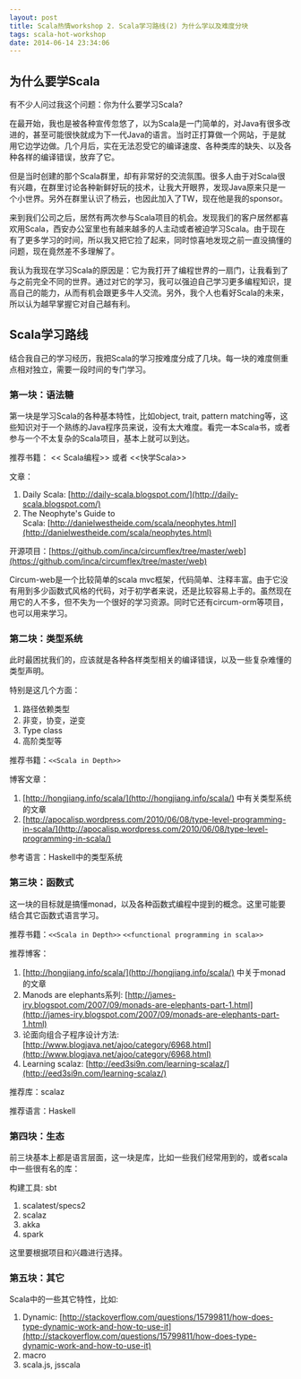```yaml
---
layout: post
title: Scala热情workshop 2. Scala学习路线(2) 为什么学以及难度分块
tags: scala-hot-workshop
date: 2014-06-14 23:34:06
---
```


<div class="se-section-delimiter"></div>
<div class="se-section-delimiter"></div>

## 为什么要学Scala

有不少人问过我这个问题：你为什么要学习Scala?

在最开始，我也是被各种宣传忽悠了，以为Scala是一门简单的，对Java有很多改进的，甚至可能很快就成为下一代Java的语言。当时正打算做一个网站，于是就用它边学边做。几个月后，实在无法忍受它的编译速度、各种类库的缺失、以及各种各样的编译错误，放弃了它。

但是当时创建的那个Scala群里，却有非常好的交流氛围。很多人由于对Scala很有兴趣，在群里讨论各种新鲜好玩的技术，让我大开眼界，发现Java原来只是一个小世界。另外在群里认识了杨云，也因此加入了TW，现在他是我的sponsor。

来到我们公司之后，居然有两次参与Scala项目的机会。发现我们的客户居然都喜欢用Scala，西安办公室里也有越来越多的人主动或者被迫学习Scala。由于现在有了更多学习的时间，所以我又把它捡了起来，同时惊喜地发现之前一直没搞懂的问题，现在竟然差不多理解了。

我认为我现在学习Scala的原因是：它为我打开了编程世界的一扇门，让我看到了与之前完全不同的世界。通过对它的学习，我可以强迫自己学习更多编程知识，提高自己的能力，从而有机会跟更多牛人交流。另外，我个人也看好Scala的未来，所以认为越早掌握它对自己越有利。

## Scala学习路线

结合我自己的学习经历，我把Scala的学习按难度分成了几块。每一块的难度侧重点相对独立，需要一段时间的专门学习。

### 第一块：语法糖

第一块是学习Scala的各种基本特性，比如object, trait, pattern matching等，这些知识对于一个熟练的Java程序员来说，没有太大难度。看完一本Scala书，或者参与一个不太复杂的Scala项目，基本上就可以到达。

推荐书籍： << Scala编程>> 或者 <<快学Scala>>

文章：

1.  Daily Scala: [http://daily-scala.blogspot.com/](http://daily-scala.blogspot.com/)
2.  The Neophyte's Guide to Scala: [http://danielwestheide.com/scala/neophytes.html](http://danielwestheide.com/scala/neophytes.html)

开源项目：[https://github.com/inca/circumflex/tree/master/web](https://github.com/inca/circumflex/tree/master/web)

Circum-web是一个比较简单的scala mvc框架，代码简单、注释丰富。由于它没有用到多少函数式风格的代码，对于初学者来说，还是比较容易上手的。虽然现在用它的人不多，但不失为一个很好的学习资源。同时它还有circum-orm等项目，也可以用来学习。

<div class="se-section-delimiter"></div>

### 第二块：类型系统

此时最困扰我们的，应该就是各种各样类型相关的编译错误，以及一些复杂难懂的类型声明。

特别是这几个方面：

1.  路径依赖类型
2.  非变，协变，逆变
3.  Type class
4.  高阶类型等

推荐书籍：`<<Scala in Depth>>`

博客文章：

1.  [http://hongjiang.info/scala/](http://hongjiang.info/scala/) 中有关类型系统的文章
2.  [http://apocalisp.wordpress.com/2010/06/08/type-level-programming-in-scala/](http://apocalisp.wordpress.com/2010/06/08/type-level-programming-in-scala/)

参考语言：Haskell中的类型系统

<div class="se-section-delimiter"></div>

### 第三块：函数式

这一块的目标就是搞懂monad，以及各种函数式编程中提到的概念。这里可能要结合其它函数式语言学习。

推荐书籍：`<<Scala in Depth>>` `<<functional programming in scala>>`

推荐博客：

1.  [http://hongjiang.info/scala/](http://hongjiang.info/scala/) 中关于monad的文章
2.  Manods are elephants系列: ​[http://james-iry.blogspot.com/2007/09/monads-are-elephants-part-1.html](http://james-iry.blogspot.com/2007/09/monads-are-elephants-part-1.html)
3.  论面向组合子程序设计方法: [http://www.blogjava.net/ajoo/category/6968.html](http://www.blogjava.net/ajoo/category/6968.html)
4.  Learning scalaz: [http://eed3si9n.com/learning-scalaz/](http://eed3si9n.com/learning-scalaz/)

推荐库：scalaz

推荐语言：Haskell

<div class="se-section-delimiter"></div>

### 第四块：生态

前三块基本上都是语言层面，这一块是库，比如一些我们经常用到的，或者scala中一些很有名的库：

构建工具: sbt

1.  scalatest/specs2
2.  scalaz
3.  akka
4.  spark

这里要根据项目和兴趣进行选择。

<div class="se-section-delimiter"></div>

### 第五块：其它

Scala中的一些其它特性，比如:

1.  Dynamic: [http://stackoverflow.com/questions/15799811/how-does-type-dynamic-work-and-how-to-use-it](http://stackoverflow.com/questions/15799811/how-does-type-dynamic-work-and-how-to-use-it)
2.  macro
3.  ​scala.js, jsscala

